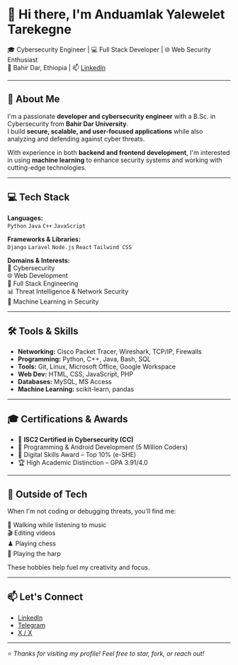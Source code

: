 # 👋 Hi there, I'm Anduamlak Yalewelet Tarekegne

🎓 Cybersecurity Engineer | 💻 Full Stack Developer | 🌐 Web Security Enthusiast  
📍 Bahir Dar, Ethiopia | 📫 [LinkedIn](https://www.linkedin.com/in/anduamlak-yalewelet-3a1ba5371/)

---

## 🧠 About Me

I'm a passionate **developer and cybersecurity engineer** with a B.Sc. in Cybersecurity from **Bahir Dar University**.  
I build **secure, scalable, and user-focused applications** while also analyzing and defending against cyber threats.

With experience in both **backend and frontend development**, I'm interested in using **machine learning** to enhance security systems and working with cutting-edge technologies.

---

## 💻 Tech Stack

**Languages:**  
`Python` `Java` `C++` `JavaScript`

**Frameworks & Libraries:**  
`Django` `Laravel` `Node.js` `React` `Tailwind CSS`

**Domains & Interests:**  
🔐 Cybersecurity  
🌐 Web Development  
🧩 Full Stack Engineering  
📊 Threat Intelligence & Network Security  
🤖 Machine Learning in Security

---

## 🛠 Tools & Skills

- **Networking:** Cisco Packet Tracer, Wireshark, TCP/IP, Firewalls  
- **Programming:** Python, C++, Java, Bash, SQL  
- **Tools:** Git, Linux, Microsoft Office, Google Workspace  
- **Web Dev:** HTML, CSS, JavaScript, PHP  
- **Databases:** MySQL, MS Access  
- **Machine Learning:** scikit-learn, pandas

---

## 🎓 Certifications & Awards

- 📜 **ISC2 Certified in Cybersecurity (CC)**
- 🧠 Programming & Android Development (5 Million Coders)
- 🏅 Digital Skills Award – Top 10% (e-SHE)
- 🏆 High Academic Distinction – GPA 3.91/4.0

---

## 🎯 Outside of Tech

When I'm not coding or debugging threats, you'll find me:

🎵 Walking while listening to music  
🎬 Editing videos  
♟️ Playing chess  
🎼 Playing the harp

These hobbies help fuel my creativity and focus.

---

## 📫 Let's Connect

- [LinkedIn](https://www.linkedin.com/in/anduamlak-yalewelet-3a1ba5371/)
- [Telegram](https://t.me/https://t.me/Anduamlak_Yalewelet)
- [X / X](https://X.com/Anduamlak23) 

---

⭐️ *Thanks for visiting my profile! Feel free to star, fork, or reach out!*
